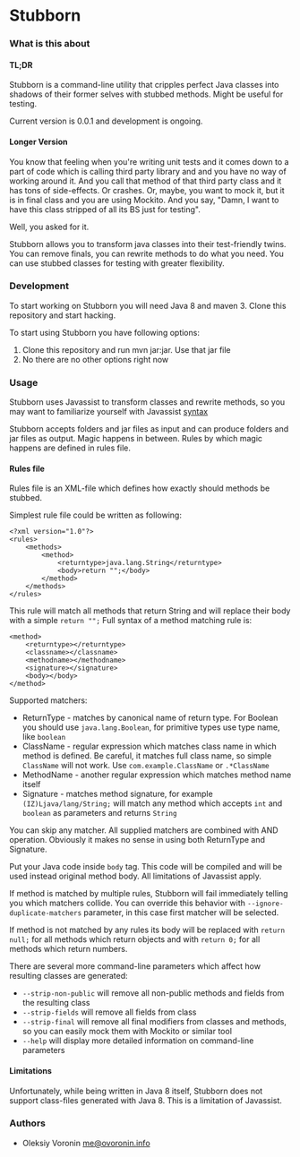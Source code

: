 # Stubborn #

### What is this about ###

#### TL;DR ####

Stubborn is a command-line utility that cripples perfect Java classes into shadows of their former selves with stubbed methods. Might be useful for testing.

Current version is 0.0.1 and development is ongoing.

#### Longer Version ####

You know that feeling when you're writing unit tests and it comes down to a part of code which is calling
third party library and and you have no way of working around it. And you call that method of that third party
class and it has tons of side-effects. Or crashes. Or, maybe, you want to mock it, but it is in final class and
you are using Mockito. And you say, "Damn, I want to have this class stripped of all its BS just for testing".

Well, you asked for it.

Stubborn allows you to transform java classes into their test-friendly twins. You can remove finals, you can
rewrite methods to do what you need. You can use stubbed classes for testing with greater flexibility. 


### Development ###

To start working on Stubborn you will need Java 8 and maven 3. Clone this repository and start hacking.

To start using Stubborn you have following options:
 
 1. Clone this repository and run mvn jar:jar. Use that jar file
 2. No there are no other options right now
 
### Usage ###

Stubborn uses Javassist to transform classes and rewrite methods, so you may want to familiarize yourself with
Javassist [syntax](http://www.csg.ci.i.u-tokyo.ac.jp/~chiba/javassist/tutorial/tutorial2.html#intro)


Stubborn accepts folders and jar files as input and can produce folders and jar files as output. Magic happens in between. 
Rules by which magic happens are defined in rules file. 

#### Rules file ####

Rules file is an XML-file which defines how exactly should methods be stubbed.

Simplest rule file could be written as following:
```
<?xml version="1.0"?>
<rules>
    <methods>
        <method>
            <returntype>java.lang.String</returntype>
            <body>return "";</body>
        </method>
    </methods>
</rules>
```
This rule will match all methods that return String and will replace their body with a simple `return "";` Full syntax of a method matching rule is:
```
<method>
    <returntype></returntype>
    <classname></classname>
    <methodname></methodname>
    <signature></signature>
    <body></body>
</method>
```

Supported matchers:

* ReturnType - matches by canonical name of return type. For Boolean you should use `java.lang.Boolean`, for primitive types use type name, like `boolean`
* ClassName - regular expression which matches class name in which method is defined. Be careful, it matches full class name, so simple `ClassName` will not work. Use `com.example.ClassName` or `.*ClassName`
* MethodName - another regular expression which matches method name itself
* Signature - matches method signature, for example `(IZ)Ljava/lang/String;` will match any method which accepts `int` and `boolean` as parameters and returns `String`

You can skip any matcher. All supplied matchers are combined with AND operation. Obviously it makes no sense in using both ReturnType and Signature.

Put your Java code inside `body` tag. This code will be compiled and will be used instead original method body. All limitations of Javassist apply. 

If method is matched by multiple rules, Stubborn will fail immediately telling you which matchers collide. You can override this behavior with `--ignore-duplicate-matchers` parameter, in this case first matcher will be selected.

If method is not matched by any rules its body will be replaced with `return null;` for all methods which return objects and with `return 0;` for all methods which return numbers.

There are several more command-line parameters which affect how resulting classes are generated:

* `--strip-non-public` will remove all non-public methods and fields from the resulting class
* `--strip-fields` will remove all fields from class
* `--strip-final` will remove all final modifiers from classes and methods, so you can easily mock them with Mockito or similar tool
* `--help` will display more detailed information on command-line parameters

#### Limitations ####

Unfortunately, while being written in Java 8 itself, Stubborn does not support class-files generated with Java 8. 
This is a limitation of Javassist.

### Authors ###

* Oleksiy Voronin <me@ovoronin.info>
